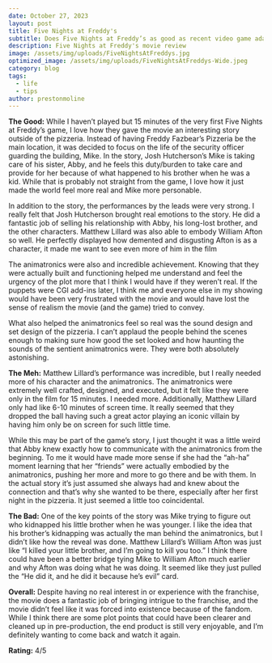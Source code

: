 ```yaml
---
date: October 27, 2023
layout: post
title: Five Nights at Freddy's
subtitle: Does Five Nights at Freddy’s as good as recent video game adaptations? For the most part, yeah!
description: Five Nights at Freddy's movie review
image: /assets/img/uploads/FiveNightsAtFreddys.jpg
optimized_image: /assets/img/uploads/FiveNightsAtFreddys-Wide.jpeg
category: blog
tags:
  - life
  - tips
author: prestonmoline
---
```


**The Good:**
While I haven’t played but 15 minutes of the very first Five Nights at Freddy’s game, I love how they gave the movie an interesting story outside of the pizzeria. Instead of having Freddy Fazbear’s Pizzeria be the main location, it was decided to focus on the life of the security officer guarding the building, Mike. In the story, Josh Hutcherson’s Mike is taking care of his sister, Abby, and he feels this duty/burden to take care and provide for her because of what happened to his brother when he was a kid. While that is probably not straight from the game, I love how it just made the world feel more real and Mike more personable.

In addition to the story, the performances by the leads were very strong. I really felt that Josh Hutcherson brought real emotions to the story. He did a fantastic job of selling his relationship with Abby, his long-lost brother, and the other characters. Matthew Lillard was also able to embody William Afton so well. He perfectly displayed how demented and disgusting Afton is as a character, it made me want to see even more of him in the film

The animatronics were also and incredible achievement. Knowing that they were actually built and functioning helped me understand and feel the urgency of the plot more that I think I would have if they weren’t real. If the puppets were CGI add-ins later, I think me and everyone else in my showing would have been very frustrated with the movie and would have lost the sense of realism the movie (and the game) tried to convey. 

What also helped the animatronics feel so real was the sound design and set design of the pizzeria. I can’t applaud the people behind the scenes enough to making sure how good the set looked and how haunting the sounds of the sentient animatronics were. They were both absolutely astonishing.

**The Meh:**
Matthew Lillard’s performance was incredible, but I really needed more of his character and the animatronics. The animatronics were extremely well crafted, designed, and executed, but it felt like they were only in the film for 15 minutes. I needed more. Additionally, Matthew Lillard only had like 6-10 minutes of screen time. It really seemed that they dropped the ball having such a great actor playing an iconic villain by having him only be on screen for such little time.

While this may be part of the game’s story, I just thought it was a little weird that Abby knew exactly how to communicate with the animatronics from the beginning. To me it would have made more sense if she had the “ah-ha” moment learning that her “friends” were actually embodied by the animatronics, pushing her more and more to go there and be with them. In the actual story it’s just assumed she always had and knew about the connection and that’s why she wanted to be there, especially after her first night in the pizzeria. It just seemed a little too coincidental. 

**The Bad:**
One of the key points of the story was Mike trying to figure out who kidnapped his little brother when he was younger. I like the idea that his brother’s kidnapping was actually the man behind the animatronics, but I didn’t like how the reveal was done. Matthew Lillard’s William Afton was just like “I killed your little brother, and I’m going to kill you too.” I think there could have been a better bridge tying Mike to William Afton much earlier and why Afton was doing what he was doing. It seemed like they just pulled the “He did it, and he did it because he’s evil” card.

**Overall:**
Despite having no real interest in or experience with the franchise, the movie does a fantastic job of bringing intrigue to the franchise, and the movie didn’t feel like it was forced into existence because of the fandom. While I think there are some plot points that could have been clearer and cleaned up in pre-production, the end product is still very enjoyable, and I’m definitely wanting to come back and watch it again.

**Rating:**
4/5 
